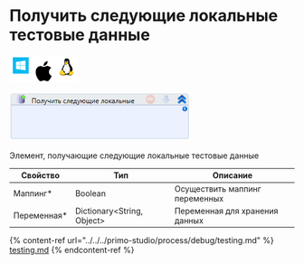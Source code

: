 # Получить следующие локальные тестовые данные

![](<../../../.gitbook/assets/image (100) (1) (1) (1) (1) (2) (13).png>)

![](<../../../.gitbook/assets/image (215).png>)

Элемент, получающие следующие локальные тестовые данные

| Свойство     | Тип                         | Описание                       |
| ------------ | --------------------------- | ------------------------------ |
| Маппинг\*    | Boolean                     | Осуществить маппинг переменных |
| Переменная\* | Dictionary\<String, Object> | Переменная для хранения данных |

{% content-ref url="../../../primo-studio/process/debug/testing.md" %}
[testing.md](../../../primo-studio/process/debug/testing.md)
{% endcontent-ref %}
